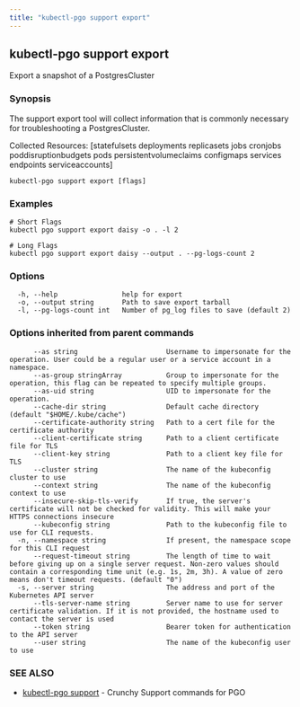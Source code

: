 ```yaml
---
title: "kubectl-pgo support export"
---
```

## kubectl-pgo support export

Export a snapshot of a PostgresCluster

### Synopsis


The support export tool will collect information that is commonly necessary for troubleshooting a
PostgresCluster.

Collected Resources: [statefulsets deployments replicasets jobs cronjobs poddisruptionbudgets pods persistentvolumeclaims configmaps services endpoints serviceaccounts]


```
kubectl-pgo support export [flags]
```

### Examples

```
# Short Flags
kubectl pgo support export daisy -o . -l 2

# Long Flags
kubectl pgo support export daisy --output . --pg-logs-count 2
```

### Options

```
  -h, --help                help for export
  -o, --output string       Path to save export tarball
  -l, --pg-logs-count int   Number of pg_log files to save (default 2)
```

### Options inherited from parent commands

```
      --as string                      Username to impersonate for the operation. User could be a regular user or a service account in a namespace.
      --as-group stringArray           Group to impersonate for the operation, this flag can be repeated to specify multiple groups.
      --as-uid string                  UID to impersonate for the operation.
      --cache-dir string               Default cache directory (default "$HOME/.kube/cache")
      --certificate-authority string   Path to a cert file for the certificate authority
      --client-certificate string      Path to a client certificate file for TLS
      --client-key string              Path to a client key file for TLS
      --cluster string                 The name of the kubeconfig cluster to use
      --context string                 The name of the kubeconfig context to use
      --insecure-skip-tls-verify       If true, the server's certificate will not be checked for validity. This will make your HTTPS connections insecure
      --kubeconfig string              Path to the kubeconfig file to use for CLI requests.
  -n, --namespace string               If present, the namespace scope for this CLI request
      --request-timeout string         The length of time to wait before giving up on a single server request. Non-zero values should contain a corresponding time unit (e.g. 1s, 2m, 3h). A value of zero means don't timeout requests. (default "0")
  -s, --server string                  The address and port of the Kubernetes API server
      --tls-server-name string         Server name to use for server certificate validation. If it is not provided, the hostname used to contact the server is used
      --token string                   Bearer token for authentication to the API server
      --user string                    The name of the kubeconfig user to use
```

### SEE ALSO

* [kubectl-pgo support](/reference/kubectl-pgo_support/)	 - Crunchy Support commands for PGO

